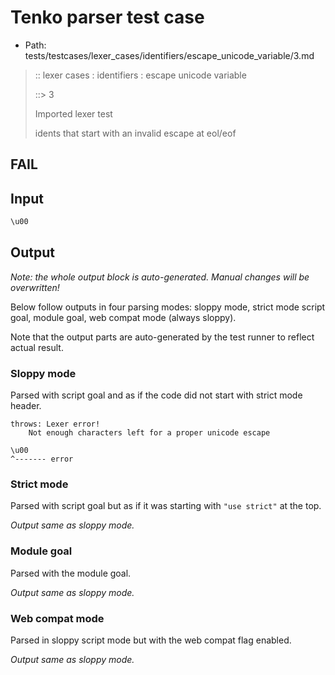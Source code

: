 # Tenko parser test case

- Path: tests/testcases/lexer_cases/identifiers/escape_unicode_variable/3.md

> :: lexer cases : identifiers : escape unicode variable
>
> ::> 3
>
> Imported lexer test
>
> idents that start with an invalid escape at eol/eof

## FAIL

## Input

`````js
\u00
`````

## Output

_Note: the whole output block is auto-generated. Manual changes will be overwritten!_

Below follow outputs in four parsing modes: sloppy mode, strict mode script goal, module goal, web compat mode (always sloppy).

Note that the output parts are auto-generated by the test runner to reflect actual result.

### Sloppy mode

Parsed with script goal and as if the code did not start with strict mode header.

`````
throws: Lexer error!
    Not enough characters left for a proper unicode escape

\u00
^------- error
`````

### Strict mode

Parsed with script goal but as if it was starting with `"use strict"` at the top.

_Output same as sloppy mode._

### Module goal

Parsed with the module goal.

_Output same as sloppy mode._

### Web compat mode

Parsed in sloppy script mode but with the web compat flag enabled.

_Output same as sloppy mode._
